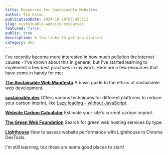 ```yaml
---
title: Resources for Sustainable Websites
author: Tim Eaton
publicationDate: 2024-10-29T03:42:51Z
slug: sustainable-website-resources
featured: false
public: true
description: A few links to get you started.
category: dev
---
```


I've recently become more interested in how much pollution the internet causes - I've known about this in general, but I've started learning to implement a few best practices in my work. Here are a few resources that have come in handy for me:

**[The Sustainable Web Manifesto](https://www.sustainablewebmanifesto.com/)**
A basic guide to the ethics of sustainable web development.

**[sustainable.dev](https://the-sustainable.dev/)**
Offers various techniques for different platforms to reduce your carbon imprint, like [Lazy loading – without JavaScript](https://the-sustainable.dev/optimising-speed-by-lazy-loading-without-javascript/).

**[Website Carbon Calculator](https://www.websitecarbon.com/)**
Estimate your site's current carbon imprint.

**[The Green Web Foundation](https://www.thegreenwebfoundation.org/)**
Search for green web hosting services by type.

**[Lighthouse](https://developer.chrome.com/docs/lighthouse/overview)**
How to assess website performance with Lighthouse in Chrome DevTools.

I'm still learning, but these are some good places to start!
